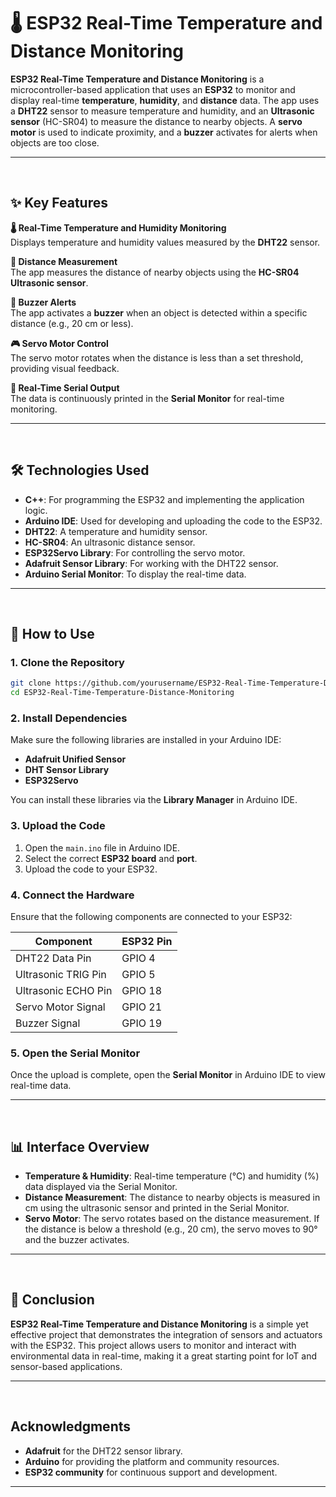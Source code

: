 # 🌡️ ESP32 Real-Time Temperature and Distance Monitoring

**ESP32 Real-Time Temperature and Distance Monitoring** is a microcontroller-based application that uses an **ESP32** to monitor and display real-time **temperature**, **humidity**, and **distance** data. The app uses a **DHT22** sensor to measure temperature and humidity, and an **Ultrasonic sensor** (HC-SR04) to measure the distance to nearby objects. A **servo motor** is used to indicate proximity, and a **buzzer** activates for alerts when objects are too close.

---
<br>

## ✨ Key Features 
**🌡️ Real-Time Temperature and Humidity Monitoring**  
  Displays temperature and humidity values measured by the **DHT22** sensor.

**📏 Distance Measurement**  
  The app measures the distance of nearby objects using the **HC-SR04 Ultrasonic sensor**.

**🔔 Buzzer Alerts**  
  The app activates a **buzzer** when an object is detected within a specific distance (e.g., 20 cm or less).

**🎮 Servo Motor Control**  
  The servo motor rotates when the distance is less than a set threshold, providing visual feedback.

**📡 Real-Time Serial Output**  
  The data is continuously printed in the **Serial Monitor** for real-time monitoring.

---
<br>

## 🛠️ Technologies Used

- **C++**: For programming the ESP32 and implementing the application logic.
- **Arduino IDE**: Used for developing and uploading the code to the ESP32.
- **DHT22**: A temperature and humidity sensor.
- **HC-SR04**: An ultrasonic distance sensor.
- **ESP32Servo Library**: For controlling the servo motor.
- **Adafruit Sensor Library**: For working with the DHT22 sensor.
- **Arduino Serial Monitor**: To display the real-time data.

---
<br>

## 🚀 How to Use

### 1. Clone the Repository

```bash
git clone https://github.com/yourusername/ESP32-Real-Time-Temperature-Distance-Monitoring.git
cd ESP32-Real-Time-Temperature-Distance-Monitoring
```

### 2. Install Dependencies

Make sure the following libraries are installed in your Arduino IDE:

- **Adafruit Unified Sensor**
- **DHT Sensor Library**
- **ESP32Servo**

You can install these libraries via the **Library Manager** in Arduino IDE.

### 3. Upload the Code

1. Open the `main.ino` file in Arduino IDE.
2. Select the correct **ESP32 board** and **port**.
3. Upload the code to your ESP32.

### 4. Connect the Hardware

Ensure that the following components are connected to your ESP32:

| Component             | ESP32 Pin |
|-----------------------|-----------|
| DHT22 Data Pin        | GPIO 4    |
| Ultrasonic TRIG Pin   | GPIO 5    |
| Ultrasonic ECHO Pin   | GPIO 18   |
| Servo Motor Signal    | GPIO 21   |
| Buzzer Signal         | GPIO 19   |

### 5. Open the Serial Monitor

Once the upload is complete, open the **Serial Monitor** in Arduino IDE to view real-time data.

---
<br>

## 📊 Interface Overview

- **Temperature & Humidity**: Real-time temperature (°C) and humidity (%) data displayed via the Serial Monitor.
- **Distance Measurement**: The distance to nearby objects is measured in cm using the ultrasonic sensor and printed in the Serial Monitor.
- **Servo Motor**: The servo rotates based on the distance measurement. If the distance is below a threshold (e.g., 20 cm), the servo moves to 90° and the buzzer activates.

---
<br>

## 📝 Conclusion

**ESP32 Real-Time Temperature and Distance Monitoring** is a simple yet effective project that demonstrates the integration of sensors and actuators with the ESP32. This project allows users to monitor and interact with environmental data in real-time, making it a great starting point for IoT and sensor-based applications.

---
<br>

## Acknowledgments

- **Adafruit** for the DHT22 sensor library.
- **Arduino** for providing the platform and community resources.
- **ESP32 community** for continuous support and development.

---
